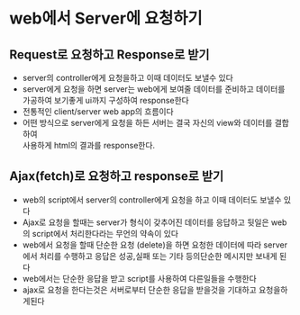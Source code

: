 # web에서 Server에 요청하기  

## Request로 요청하고 Response로 받기  
* server의 controller에게 요청을하고 이때 데이터도 보낼수 있다  
* server에게 요청을 하면 server는 web에게 보여줄 데이터를 준비하고 데이터를 가공하여 
	보기좋게 ui까지 구성하여 response한다
* 전통적인 client/server web app의 흐름이다  
* 어떤 방식으로 server에게 요청을 하든 서버는 결국 자신의 view와 데이터를 결합하여  
	사용하게 html의 결과를 response한다.  

##	Ajax(fetch)로 요청하고 response로 받기  
* web의 script에서 server의 controller에게 요청을 하고 이때 데이터도 보낼수 있다  
* Ajax로 요청을 할때는 server가 형식이 갖추어진 데이터를 응답하고 뒷일은 web의 script에서 처리한다라는 무언의 약속이 있다  
* web에서 요청을 할때 단순한 요청 (delete)을 하면 요청한 데이터에 따라 server에서 처리를 수행하고 응답은 성공,실패 또는 기타 등의단순한 메시지만
보내게 된다  
* web에서는 단순한 응답을 받고 script를 사용하여 다른일들을 수행한다  
* ajax로 요청을 한다는것은 서버로부터 단순한 응답을 받을것을 기대하고 요청을하게된다

